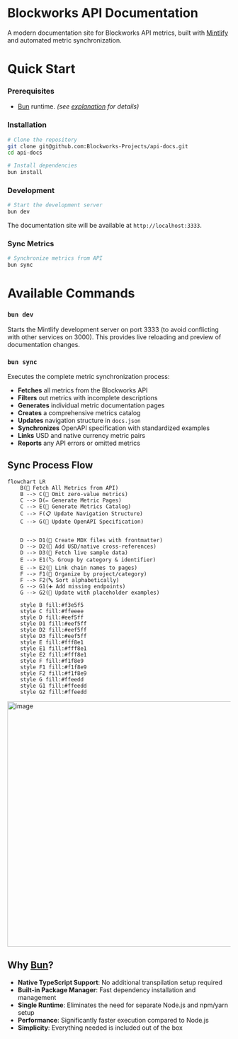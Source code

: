 # Blockworks API Documentation

A modern documentation site for Blockworks API metrics, built with [Mintlify](https://mintlify.com) and automated metric synchronization.

# Quick Start

### Prerequisites

- [Bun](https://bun.sh) runtime.  _(see [explanation](#why-bun) for details)_

### Installation

```bash
# Clone the repository
git clone git@github.com:Blockworks-Projects/api-docs.git
cd api-docs

# Install dependencies
bun install
```

### Development

```bash
# Start the development server
bun dev
```

The documentation site will be available at `http://localhost:3333`.

### Sync Metrics

```bash
# Synchronize metrics from API
bun sync
```

# Available Commands

### `bun dev`
Starts the Mintlify development server on port 3333 (to avoid conflicting with other services on 3000). This provides live reloading and preview of documentation changes.

### `bun sync`
Executes the complete metric synchronization process:

- **Fetches** all metrics from the Blockworks API
- **Filters** out metrics with incomplete descriptions
- **Generates** individual metric documentation pages
- **Creates** a comprehensive metrics catalog
- **Updates** navigation structure in `docs.json`
- **Synchronizes** OpenAPI specification with standardized examples
- **Links** USD and native currency metric pairs
- **Reports** any API errors or omitted metrics

## Sync Process Flow

```mermaid
flowchart LR
    B(🔎 Fetch All Metrics from API)
    B --> C(🚫 Omit zero-value metrics)
    C --> D(✏️ Generate Metric Pages)
    C --> E(📖 Generate Metrics Catalog)
    C --> F(📋 Update Navigation Structure)
    C --> G(🔧 Update OpenAPI Specification)
        

    D --> D1(📝 Create MDX files with frontmatter)
    D --> D2(🔗 Add USD/native cross-references)
    D --> D3(📄 Fetch live sample data)
    E --> E1(🏷️ Group by category & identifier)
    E --> E2(🔗 Link chain names to pages)
    F --> F1(📁 Organize by project/category)
    F --> F2(🔤 Sort alphabetically)
    G --> G1(➕ Add missing endpoints)
    G --> G2(🔄 Update with placeholder examples)

    style B fill:#f3e5f5
    style C fill:#ffeeee
    style D fill:#eef5ff
    style D1 fill:#eef5ff
    style D2 fill:#eef5ff
    style D3 fill:#eef5ff
    style E fill:#fff8e1
    style E1 fill:#fff8e1
    style E2 fill:#fff8e1
    style F fill:#f1f8e9
    style F1 fill:#f1f8e9
    style F2 fill:#f1f8e9
    style G fill:#ffeedd
    style G1 fill:#ffeedd
    style G2 fill:#ffeedd
```

<img width="621" height="553" alt="image" src="https://github.com/user-attachments/assets/0a7d9eae-23dd-41e5-946b-597cf844759b" />

## Why [Bun](https://bun.sh)?

- **Native TypeScript Support**: No additional transpilation setup required
- **Built-in Package Manager**: Fast dependency installation and management
- **Single Runtime**: Eliminates the need for separate Node.js and npm/yarn setup
- **Performance**: Significantly faster execution compared to Node.js
- **Simplicity**: Everything needed is included out of the box

